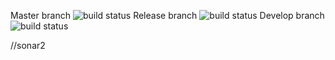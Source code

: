 Master branch ![build status](https://gitcaruso.cfv.junta-andalucia.es/ams/i-rf-test-component-frontend-node-ms/badges/master/build.svg)
Release branch ![build status](https://gitcaruso.cfv.junta-andalucia.es/ams/i-rf-test-component-frontend-node-ms/badges/release/build.svg)
Develop branch ![build status](https://gitcaruso.cfv.junta-andalucia.es/ams/i-rf-test-component-frontend-node-ms/badges/develop/build.svg)

//sonar2

